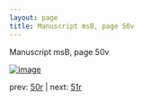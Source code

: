 ```yaml
---
layout: page
title: Manuscript msB, page 50v
---
```


Manuscript msB, page 50v

[![image](http://www.homermultitext.org/iipsrv?OBJ=IIP,1.0&FIF=/project/homer/pyramidal/deepzoom/hmt/vbbifolio/v1/vb_50v_51r.tif&WID=100&CVT=JPEG)](http://www.homermultitext.org/ict2/?urn=urn:cite2:hmt:vbbifolio.v1:vb_50v_51r)

prev:  [50r](../50r) | next:  [51r](../51r)

